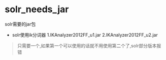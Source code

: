 # solr_needs_jar
solr需要的jar包



* solr使用ik分词器
1.IKAnalyzer2012FF_u1.jar
2.IKAnalyzer2012FF_u2.jar

> 只需要一个,如果第一个可以使用的话就不用使用第二个了,solr部分版本报错


